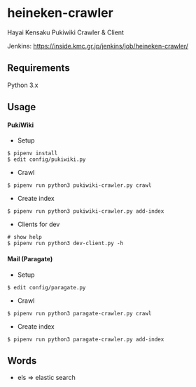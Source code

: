# heineken-crawler

Hayai Kensaku Pukiwiki Crawler & Client

Jenkins: https://inside.kmc.gr.jp/jenkins/job/heineken-crawler/

## Requirements

Python 3.x

## Usage

#### PukiWiki

- Setup

```shell
$ pipenv install
$ edit config/pukiwiki.py
```

- Crawl

```shell
$ pipenv run python3 pukiwiki-crawler.py crawl
```

- Create index

```shell
$ pipenv run python3 pukiwiki-crawler.py add-index
```

- Clients for dev

```shell
# show help
$ pipenv run python3 dev-client.py -h
```

#### Mail (Paragate)

- Setup

```shell
$ edit config/paragate.py
```

- Crawl

```shell
$ pipenv run python3 paragate-crawler.py crawl
```

- Create index

```shell
$ pipenv run python3 paragate-crawler.py add-index
```

## Words

- els => elastic search
